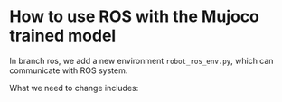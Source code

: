 # How to use ROS with the Mujoco trained model

In branch ros, we add a new environment `robot_ros_env.py`, which can communicate with ROS system.


What we need to change includes: 